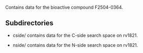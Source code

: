 Contains data for the bioactive compound F2504-0364.

## Subdirectories

- cside/ contains data for the C-side search space on rv1821.

- nside/ contains data for the N-side search space on rv1821.

